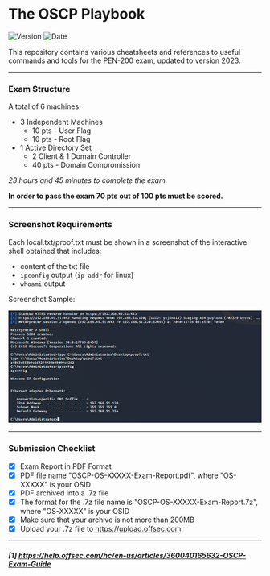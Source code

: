 # The OSCP Playbook

![Version](https://img.shields.io/badge/Version-2023-orange?style=for-the-badge&logo=gnometerminal)
![Date](https://img.shields.io/badge/created-May%2023-informational?style=for-the-badge&logo=clockify)

This repository contains various cheatsheets and references to useful commands and tools for the PEN-200 exam, updated to version 2023. 
___

### Exam Structure

A total of 6 machines.

* 3 Independent Machines
    * 10 pts - User Flag
    * 10 pts - Root Flag
* 1 Active Directory Set
    * 2 Client & 1 Domain Controller
    * 40 pts - Domain Compromission

*23 hours and 45 minutes to complete the exam.*

**In order to pass the exam 70 pts out of 100 pts must be scored.**

___

### Screenshot Requirements

Each local.txt/proof.txt must be shown in a screenshot of the interactive shell obtained that includes:

* content of the txt file
* `ipconfig` output (`ip addr` for linux)
* `whoami` output

Screenshot Sample:

![ScreenSample](./Images/proof-screen.png)
___

### Submission Checklist

- [x] Exam Report in PDF Format
- [x] PDF file name "OSCP-OS-XXXXX-Exam-Report.pdf", where "OS-XXXXX" is your OSID
- [x] PDF archived into a .7z file
- [x] The format for the .7z file name is "OSCP-OS-XXXXX-Exam-Report.7z", where "OS-XXXXX" is your OSID
- [x] Make sure that your archive is not more than 200MB
- [x] Upload your .7z file to https://upload.offsec.com 

___

##### [1] https://help.offsec.com/hc/en-us/articles/360040165632-OSCP-Exam-Guide
